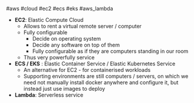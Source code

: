 #aws #cloud #ec2 #ecs #eks #aws_lambda
- **EC2**: Elastic Compute Cloud
	- Allows to rent a virtual remote server / computer
	- Fully configurable
		- Decide on operating system
		- Decide any software on top of them
		- Fully configurable as if they are computers standing in our room
	- Thus very powerfully service
- **ECS / EKS** : Elastic Container Service / Elastic Kubernetes Service
	- An alternative for EC2 - for containerised workloads
	- Supporting environments are still computers / servers, on which we need not manually install docker anywhere and configure it, but instead just use images to deploy
- **Lambda**: Serverless service